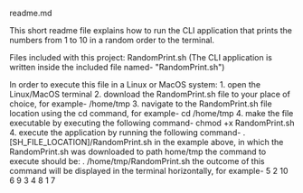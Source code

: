 readme.md

This short readme file explains how to run the CLI application that prints the numbers from 1 to 10 in a random order to the terminal.

Files included with this project:
	RandomPrint.sh
(The CLI application is written inside the included file named- "RandomPrint.sh")

In order to execute this file in a Linux or MacOS system:
	1. open the Linux/MacOS terminal 
	2. download the RandomPrint.sh file to your place of choice, 
		for example- /home/tmp
	3. navigate to the RandomPrint.sh file location using the cd command, 
		for example- cd /home/tmp
	4. make the file executable by executing the following command- chmod +x RandomPrint.sh
	4. execute the application by running the following command- . [SH_FILE_LOCATION]/RandomPrint.sh
		in the example above, in which the RandomPrint.sh was downloaded to path home/tmp the command to execute should be:
		. /home/tmp/RandomPrint.sh
	the outcome of this command will be displayed in the terminal horizontally, for example- 5 2 10 6 9 3 4 8 1 7

